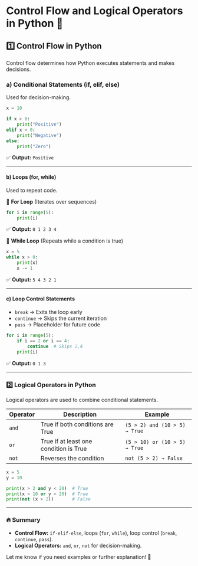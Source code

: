 # **Control Flow and Logical Operators in Python** 🚀

## **1️⃣ Control Flow in Python**

Control flow determines how Python executes statements and makes decisions.

### **a) Conditional Statements (if, elif, else)**

Used for decision-making.

```python
x = 10

if x > 0:
    print("Positive")
elif x < 0:
    print("Negative")
else:
    print("Zero")
```

✅ **Output:** `Positive`

---

#### **b) Loops (for, while)**

Used to repeat code.

🔹 **For Loop** (Iterates over sequences)

```python
for i in range(5):
    print(i)
```

✅ **Output:** `0 1 2 3 4`

🔹 **While Loop** (Repeats while a condition is true)

```python
x = 5
while x > 0:
    print(x)
    x -= 1
```

✅ **Output:** `5 4 3 2 1`

---

#### **c) Loop Control Statements**

- `break` → Exits the loop early
- `continue` → Skips the current iteration
- `pass` → Placeholder for future code

```python
for i in range(5):
    if i == 2 or i == 4:
        continue  # Skips 2,4
    print(i)
```

✅ **Output:** `0 1 3`

---

### **2️⃣ Logical Operators in Python**

Logical operators are used to combine conditional statements.

| Operator | Description                            | Example                       |
| -------- | -------------------------------------- | ----------------------------- |
| `and`    | True if both conditions are True       | `(5 > 2) and (10 > 5) → True` |
| `or`     | True if at least one condition is True | `(5 > 10) or (10 > 5) → True` |
| `not`    | Reverses the condition                 | `not (5 > 2) → False`         |

```python
x = 5
y = 10

print(x > 2 and y < 20)  # True
print(x > 10 or y < 20)  # True
print(not (x > 2))       # False
```

---

### **🔥 Summary**

- **Control Flow:** `if-elif-else`, loops (`for`, `while`), loop control (`break`, `continue`, `pass`).
- **Logical Operators:** `and`, `or`, `not` for decision-making.

Let me know if you need examples or further explanation! 🚀
